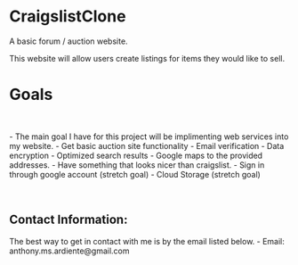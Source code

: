 # CraigslistClone
A basic forum / auction website.

This website will allow users create listings for items they would like to sell.

<h1>
  <b> Goals </b>
</h1>
<br>
<p>
- The main goal I have for this project will be implimenting web services into my website.
- Get basic auction site functionality
- Email verification
- Data encryption
- Optimized search results
- Google maps to the provided addresses.
- Have something that looks nicer than craigslist.
- Sign in through google account (stretch goal)
- Cloud Storage (stretch goal)
</p>
<br>
<h2><b>Contact Information:</b></h2>
The best way to get in contact with me is by the email listed below.
- Email: anthony.ms.ardiente@gmail.com
